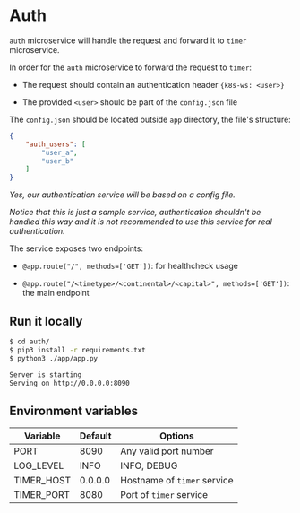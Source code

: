 # Auth

`auth` microservice will handle the request and forward it to `timer` microservice.

In order for the `auth` microservice to forward the request to `timer`:

- The request should contain an authentication header `{k8s-ws: <user>}`

- The provided `<user>` should be part of the `config.json` file

The `config.json` should be located outside `app` directory, the file's structure:

```json
{
    "auth_users": [
        "user_a",
        "user_b"
    ]
}
```

*Yes, our authentication service will be based on a config file.*

*Notice that this is just a sample service, authentication shouldn't be handled this way and it is not recommended to use this service for real authentication.*

The service exposes two endpoints:

- `@app.route("/", methods=['GET'])`: for healthcheck usage

- `@app.route("/<timetype>/<continental>/<capital>", methods=['GET'])`: the main endpoint

## Run it locally

```bash
$ cd auth/
$ pip3 install -r requirements.txt
$ python3 ./app/app.py

Server is starting
Serving on http://0.0.0.0:8090
```

## Environment variables

| Variable   | Default | Options                     |
|------------|---------|-----------------------------|
| PORT       | 8090    | Any valid port number       |
| LOG_LEVEL  | INFO    | INFO, DEBUG                 |
| TIMER_HOST | 0.0.0.0 | Hostname of `timer` service |
| TIMER_PORT | 8080    | Port of `timer` service     |
